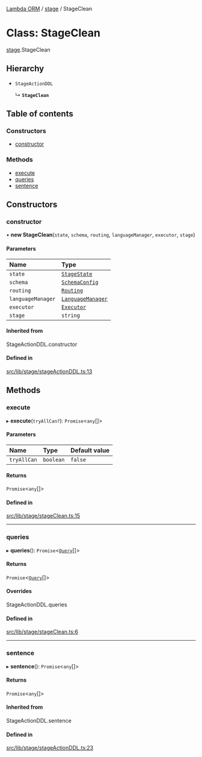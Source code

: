 [Lambda ORM](../README.md) / [stage](../modules/stage.md) / StageClean

# Class: StageClean

[stage](../modules/stage.md).StageClean

## Hierarchy

- `StageActionDDL`

  ↳ **`StageClean`**

## Table of contents

### Constructors

- [constructor](stage.StageClean.md#constructor)

### Methods

- [execute](stage.StageClean.md#execute)
- [queries](stage.StageClean.md#queries)
- [sentence](stage.StageClean.md#sentence)

## Constructors

### constructor

• **new StageClean**(`state`, `schema`, `routing`, `languageManager`, `executor`, `stage`)

#### Parameters

| Name | Type |
| :------ | :------ |
| `state` | [`StageState`](stage.StageState.md) |
| `schema` | [`SchemaConfig`](manager.SchemaConfig.md) |
| `routing` | [`Routing`](manager.Routing.md) |
| `languageManager` | [`LanguageManager`](language.LanguageManager.md) |
| `executor` | [`Executor`](manager.Executor.md) |
| `stage` | `string` |

#### Inherited from

StageActionDDL.constructor

#### Defined in

[src/lib/stage/stageActionDDL.ts:13](https://github.com/FlavioLionelRita/lambda-orm/blob/8e54723/src/lib/stage/stageActionDDL.ts#L13)

## Methods

### execute

▸ **execute**(`tryAllCan?`): `Promise`<`any`[]\>

#### Parameters

| Name | Type | Default value |
| :------ | :------ | :------ |
| `tryAllCan` | `boolean` | `false` |

#### Returns

`Promise`<`any`[]\>

#### Defined in

[src/lib/stage/stageClean.ts:15](https://github.com/FlavioLionelRita/lambda-orm/blob/8e54723/src/lib/stage/stageClean.ts#L15)

___

### queries

▸ **queries**(): `Promise`<[`Query`](model.Query.md)[]\>

#### Returns

`Promise`<[`Query`](model.Query.md)[]\>

#### Overrides

StageActionDDL.queries

#### Defined in

[src/lib/stage/stageClean.ts:6](https://github.com/FlavioLionelRita/lambda-orm/blob/8e54723/src/lib/stage/stageClean.ts#L6)

___

### sentence

▸ **sentence**(): `Promise`<`any`[]\>

#### Returns

`Promise`<`any`[]\>

#### Inherited from

StageActionDDL.sentence

#### Defined in

[src/lib/stage/stageActionDDL.ts:23](https://github.com/FlavioLionelRita/lambda-orm/blob/8e54723/src/lib/stage/stageActionDDL.ts#L23)
